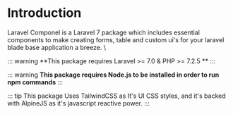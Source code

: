 # Introduction

Laravel Componel is a Laravel 7 package which includes essential components to make creating forms, table and custom ui's for your laravel blade base application a breeze. \

::: warning
**This package requires Laravel >= 7.0 & PHP >= 7.2.5 **
:::

::: warning
**This package requires Node.js to be installed in order to run npm commands**
:::

::: tip
This package Uses TailwindCSS as It's UI CSS styles, and it's backed with AlpineJS as it's javascript reactive power.
:::
